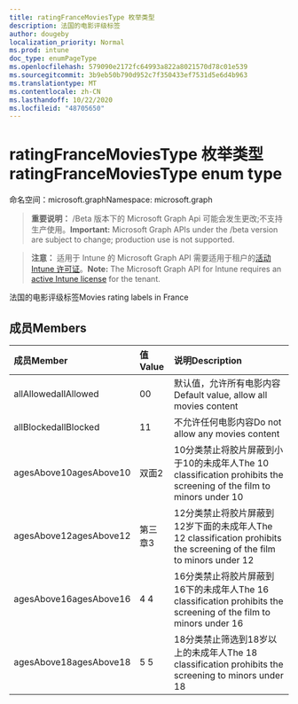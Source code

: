 ```yaml
---
title: ratingFranceMoviesType 枚举类型
description: 法国的电影评级标签
author: dougeby
localization_priority: Normal
ms.prod: intune
doc_type: enumPageType
ms.openlocfilehash: 579090e2172fc64993a822a8021570d78c01e539
ms.sourcegitcommit: 3b9eb50b790d952c7f350433ef7531d5e6d4b963
ms.translationtype: MT
ms.contentlocale: zh-CN
ms.lasthandoff: 10/22/2020
ms.locfileid: "48705650"
---
```

# <a name="ratingfrancemoviestype-enum-type"></a><span data-ttu-id="aff87-103">ratingFranceMoviesType 枚举类型</span><span class="sxs-lookup"><span data-stu-id="aff87-103">ratingFranceMoviesType enum type</span></span>

<span data-ttu-id="aff87-104">命名空间：microsoft.graph</span><span class="sxs-lookup"><span data-stu-id="aff87-104">Namespace: microsoft.graph</span></span>

> <span data-ttu-id="aff87-105">**重要说明：** /Beta 版本下的 Microsoft Graph Api 可能会发生更改;不支持生产使用。</span><span class="sxs-lookup"><span data-stu-id="aff87-105">**Important:** Microsoft Graph APIs under the /beta version are subject to change; production use is not supported.</span></span>

> <span data-ttu-id="aff87-106">**注意：** 适用于 Intune 的 Microsoft Graph API 需要适用于租户的[活动 Intune 许可证](https://go.microsoft.com/fwlink/?linkid=839381)。</span><span class="sxs-lookup"><span data-stu-id="aff87-106">**Note:** The Microsoft Graph API for Intune requires an [active Intune license](https://go.microsoft.com/fwlink/?linkid=839381) for the tenant.</span></span>

<span data-ttu-id="aff87-107">法国的电影评级标签</span><span class="sxs-lookup"><span data-stu-id="aff87-107">Movies rating labels in France</span></span>

## <a name="members"></a><span data-ttu-id="aff87-108">成员</span><span class="sxs-lookup"><span data-stu-id="aff87-108">Members</span></span>
|<span data-ttu-id="aff87-109">成员</span><span class="sxs-lookup"><span data-stu-id="aff87-109">Member</span></span>|<span data-ttu-id="aff87-110">值</span><span class="sxs-lookup"><span data-stu-id="aff87-110">Value</span></span>|<span data-ttu-id="aff87-111">说明</span><span class="sxs-lookup"><span data-stu-id="aff87-111">Description</span></span>|
|:---|:---|:---|
|<span data-ttu-id="aff87-112">allAllowed</span><span class="sxs-lookup"><span data-stu-id="aff87-112">allAllowed</span></span>|<span data-ttu-id="aff87-113">0</span><span class="sxs-lookup"><span data-stu-id="aff87-113">0</span></span>|<span data-ttu-id="aff87-114">默认值，允许所有电影内容</span><span class="sxs-lookup"><span data-stu-id="aff87-114">Default value, allow all movies content</span></span>|
|<span data-ttu-id="aff87-115">allBlocked</span><span class="sxs-lookup"><span data-stu-id="aff87-115">allBlocked</span></span>|<span data-ttu-id="aff87-116">1</span><span class="sxs-lookup"><span data-stu-id="aff87-116">1</span></span>|<span data-ttu-id="aff87-117">不允许任何电影内容</span><span class="sxs-lookup"><span data-stu-id="aff87-117">Do not allow any movies content</span></span>|
|<span data-ttu-id="aff87-118">agesAbove10</span><span class="sxs-lookup"><span data-stu-id="aff87-118">agesAbove10</span></span>|<span data-ttu-id="aff87-119">双面</span><span class="sxs-lookup"><span data-stu-id="aff87-119">2</span></span>|<span data-ttu-id="aff87-120">10分类禁止将胶片屏蔽到小于10的未成年人</span><span class="sxs-lookup"><span data-stu-id="aff87-120">The 10 classification prohibits the screening of the film to minors under 10</span></span>|
|<span data-ttu-id="aff87-121">agesAbove12</span><span class="sxs-lookup"><span data-stu-id="aff87-121">agesAbove12</span></span>|<span data-ttu-id="aff87-122">第三章</span><span class="sxs-lookup"><span data-stu-id="aff87-122">3</span></span>|<span data-ttu-id="aff87-123">12分类禁止将胶片屏蔽到12岁下面的未成年人</span><span class="sxs-lookup"><span data-stu-id="aff87-123">The 12 classification prohibits the screening of the film to minors under 12</span></span>|
|<span data-ttu-id="aff87-124">agesAbove16</span><span class="sxs-lookup"><span data-stu-id="aff87-124">agesAbove16</span></span>|<span data-ttu-id="aff87-125">4 </span><span class="sxs-lookup"><span data-stu-id="aff87-125">4</span></span>|<span data-ttu-id="aff87-126">16分类禁止将胶片屏蔽到16下的未成年人</span><span class="sxs-lookup"><span data-stu-id="aff87-126">The 16 classification prohibits the screening of the film to minors under 16</span></span>|
|<span data-ttu-id="aff87-127">agesAbove18</span><span class="sxs-lookup"><span data-stu-id="aff87-127">agesAbove18</span></span>|<span data-ttu-id="aff87-128">5 </span><span class="sxs-lookup"><span data-stu-id="aff87-128">5</span></span>|<span data-ttu-id="aff87-129">18分类禁止筛选到18岁以上的未成年人</span><span class="sxs-lookup"><span data-stu-id="aff87-129">The 18 classification prohibits the screening to minors under 18</span></span>|





